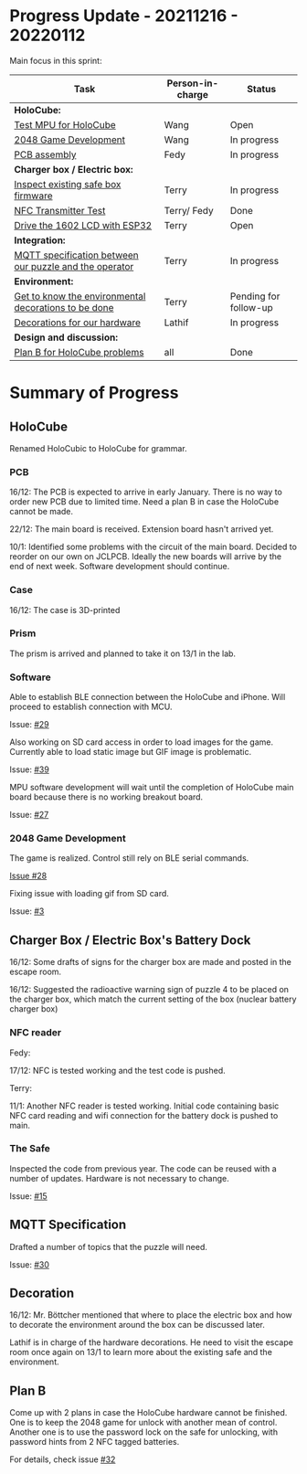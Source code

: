 # Progress Update - 20211216 - 20220112

Main focus in this sprint:

| Task                                                         | Person-in-charge | Status                |
| ------------------------------------------------------------ | ---------------- | --------------------- |
| **HoloCube:**                                                |                  |                       |
| [Test MPU for HoloCube](https://github.com/ubilab-ws21/puzzle-5/issues/27) | Wang             | Open                  |
| [2048 Game Development](https://github.com/ubilab-ws21/puzzle-5/issues/28) | Wang             | In progress           |
| [PCB assembly](https://github.com/ubilab-ws21/puzzle-5/issues/41) | Fedy             | In progress           |
| **Charger box / Electric box:**                              |                  |                       |
| [Inspect existing safe box firmware](https://github.com/ubilab-ws21/puzzle-5/issues/15) | Terry            | In progress           |
| [NFC Transmitter Test](https://github.com/ubilab-ws21/puzzle-5/issues/14) | Terry/ Fedy      | Done                  |
| [Drive the 1602 LCD with ESP32](https://github.com/ubilab-ws21/puzzle-5/issues/33) | Terry            | Open                  |
| **Integration:**                                             |                  |                       |
| [MQTT specification between our puzzle and the operator](https://github.com/ubilab-ws21/puzzle-5/issues/30) | Terry            | In progress           |
| **Environment:**                                             |                  |                       |
| [Get to know the environmental decorations to be done](https://github.com/ubilab-ws21/puzzle-5/issues/5) | Terry            | Pending for follow-up |
| [Decorations for our hardware](https://github.com/ubilab-ws21/puzzle-5/issues/31) | Lathif           | In progress           |
| **Design and discussion:**                                   |                  |                       |
| [Plan B for HoloCube problems](https://github.com/ubilab-ws21/puzzle-5/issues/32) | all              | Done                  |

# Summary of Progress

## HoloCube

Renamed HoloCubic to HoloCube for grammar.

### PCB

16/12: The PCB is expected to arrive in early January. There is no way to order new PCB due to limited time. Need a plan B in case the HoloCube cannot be made.

22/12: The main board is received. Extension board hasn't arrived yet.

10/1: Identified some problems with the circuit of the main board. Decided to reorder on our own on JCLPCB. Ideally the new boards will arrive by the end of next week. Software development should continue.

### Case

16/12: The case is 3D-printed

### Prism

The prism is arrived and planned to take it on 13/1 in the lab.

### Software

Able to establish BLE connection between the HoloCube and iPhone. Will proceed to establish connection with MCU.

Issue: [#29](https://github.com/ubilab-ws21/puzzle-5/issues/29)

Also working on SD card access in order to load images for the game. Currently able to load static image but GIF image is problematic.

Issue: [#39](https://github.com/ubilab-ws21/puzzle-5/issues/39)

MPU software development will wait until the completion of HoloCube main board because there is no working breakout board.

Issue: [#27](https://github.com/ubilab-ws21/puzzle-5/issues/27)

### 2048 Game Development

The game is realized. Control still rely on BLE serial commands.

[Issue #28](https://github.com/ubilab-ws21/puzzle-5/issues/28)

Fixing issue with loading gif from SD card.

Issue: [#3](https://github.com/ubilab-ws21/puzzle-5/issues/3)

## Charger Box / Electric Box's Battery Dock

16/12: Some drafts of signs for the charger box are made and posted in the escape room.

16/12: Suggested the radioactive warning sign of puzzle 4 to be placed on the charger box, which match the current setting of the box (nuclear battery charger box)

### NFC reader

Fedy:

17/12: NFC is tested working and the test code is pushed.

Terry:

11/1: Another NFC reader is tested working. Initial code containing basic NFC card reading and wifi connection for the battery dock is pushed to main.

### The Safe

Inspected the code from previous year. The code can be reused with a number of updates. Hardware is not necessary to change.

Issue: [#15](https://github.com/ubilab-ws21/puzzle-5/issues/15)

## MQTT Specification

Drafted a number of topics that the puzzle will need.

Issue: [#30](https://github.com/ubilab-ws21/puzzle-5/issues/30)

## Decoration

16/12: Mr. Böttcher mentioned that where to place the electric box and how to decorate the environment around the box can be discussed later.

Lathif is in charge of the hardware decorations. He need to visit the escape room once again on 13/1 to learn more about the existing safe and the environment.

## Plan B

Come up with 2 plans in case the HoloCube hardware cannot be finished. One is to keep the 2048 game for unlock with another mean of control. Another one is to use the password lock on the safe for unlocking, with password hints from 2 NFC tagged batteries.

For details, check issue [#32](https://github.com/ubilab-ws21/puzzle-5/issues/32#issuecomment-1010257117)
